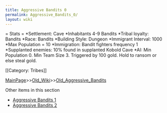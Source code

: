 ```yaml
---
title: Aggressive Bandits 0
permalink: Aggressive_Bandits_0/
layout: wiki
---
```

= Stats =
*Settlement: Cave
*Inhabitants 4-9 Bandits
*Tribal loyalty: Bandits
*Race: Bandits
*Building Style: Dungeon 
*Immigrant Interval: 1000
*Max Population = 10 
*Immigration: Bandit fighters frequency 1 
*Supplanted enemies: 10% found in supplanted Kobold Cave 
*AI: Min Population 0. Min Team Size 3. Triggered by 100 gold. Hold to ransom or else steal gold. 

[[Category: Tribes]]

[MainPage](/keeperrl_wiki/ "wikilink")>>[Old_Wiki](/keeperrl_wiki/Old_Wiki "wikilink")>>[Old_Aggressive_Bandits](/keeperrl_wiki/Old_Aggressive_Bandits "wikilink")

Other items in this section
-    [Aggressive Bandits 1](/keeperrl_wiki/Aggressive_Bandits_1 "wikilink")
-    [Aggressive Bandits 2](/keeperrl_wiki/Aggressive_Bandits_2 "wikilink")
